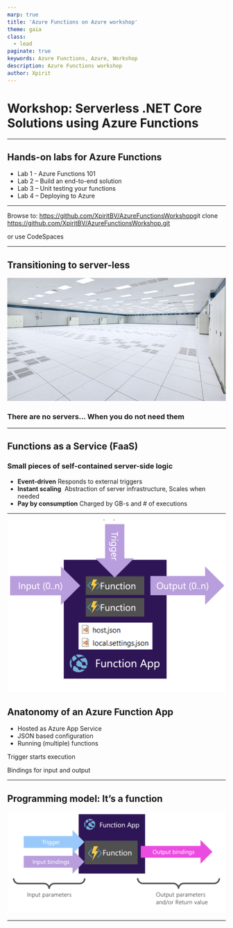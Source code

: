 ```yaml
---
marp: true
title: 'Azure Functions on Azure workshop'
theme: gaia
class: 
  - lead
paginate: true
keywords: Azure Functions, Azure, Workshop
description: Azure Functions workshop
author: Xpirit
---
```


# <!--fit--> Workshop: Serverless .NET Core Solutions using Azure Functions


---

## Hands-on labs for Azure Functions

 * Lab 1 - Azure Functions 101​
 * Lab 2 – Build an end-to-end solution​
 * Lab 3 – Unit testing your functions ​
 * Lab 4 – Deploying to Azure

---

Browse to: https://github.com/XpiritBV/AzureFunctionsWorkshop​
​
git clone https://github.com/XpiritBV/AzureFunctionsWorkshop.git ​

or use CodeSpaces  

---

## Transitioning to server-less

![bg](assets/emptydc.png)
### There are no servers…​ When you do not need them

___

## Functions as a Service (FaaS)​

### Small pieces of self-contained server-side logic​

- **Event-driven**​  Responds to external triggers​
- **Instant scaling** ​ Abstraction of server infrastructure​, Scales when needed
- **Pay by consumption**​ Charged by GB-s and # of executions​

---
![bg right 100%](assets/functionapp.png)

## Anatonomy of an Azure Function App

- Hosted as Azure App Service​
- JSON based configuration​
- Running (multiple) functions​

Trigger starts execution​

Bindings for ​input and output​


___
## Programming model: It’s a function​

![width:75% height:500](assets/functionmodel.png)

---
